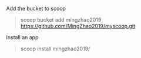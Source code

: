 
Add the bucket to scoop
> scoop bucket add mingzhao2019 https://github.com/MingZhao2019/myscoop.git

Install an app
> scoop install mingzhao2019/<appname>
